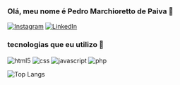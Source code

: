 ### Olá, meu nome é Pedro Marchioretto de Paiva 👋 

[![Instagram](https://img.shields.io/badge/Instagram-E4405F?style=for-the-badge&logo=instagram&logoColor=white)](https://www.instagram.com/marcchiore/) [![LinkedIn](https://img.shields.io/badge/LinkedIn-0077B5?style=for-the-badge&logo=linkedin&logoColor=white)](https://www.linkedin.com/in/pedro-marchioretto-4b3894252/)


### tecnologias que eu utilizo 🤖
<div style="display: inline_block">
    <img align="center" alt="html5" src="https://img.shields.io/badge/HTML5-E34F26?style=for-the-badge&logo=html5&logoColor=white" />
    <img align="center" alt="css" src="https://img.shields.io/badge/CSS3-1572B6?style=for-the-badge&logo=css3&logoColor=white"/>
    <img align="center" alt="javascript" src="https://img.shields.io/badge/JavaScript-F7DF1E?style=for-the-badge&logo=javascript&logoColor=black"/>
    <img align="center" alt="php" src="https://img.shields.io/badge/PHP-777BB4?style=for-the-badge&logo=php&logoColor=white"/>
</div>


![Top Langs](https://github-readme-stats.vercel.app/api/top-langs/?username=pedromarchioretto&hide_progress=true)
